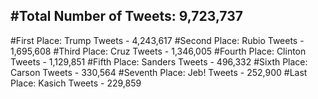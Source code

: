 #Total Number of Tweets: 9,723,737 
---
#First Place: Trump Tweets - 4,243,617
#Second Place: Rubio Tweets - 1,695,608
#Third Place: Cruz Tweets - 1,346,005
#Fourth Place: Clinton Tweets - 1,129,851
#Fifth Place: Sanders Tweets - 496,332
#Sixth Place: Carson Tweets - 330,564
#Seventh Place: Jeb! Tweets - 252,900
#Last Place: Kasich Tweets - 229,859
